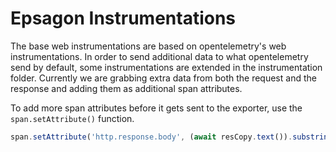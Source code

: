 # Epsagon Instrumentations

The base web instrumentations are based on opentelemetry's web instrumentations. In order to send additional data to what opentelemetry send by default, some instrumentations are extended in the instrumentation folder. Currently we are grabbing extra data from both the request and the response and adding them as additional span attributes. 

To add more span attributes before it gets sent to the exporter, use the ```span.setAttribute()``` function.

```js
span.setAttribute('http.response.body', (await resCopy.text()).substring(0, 5000));
```

